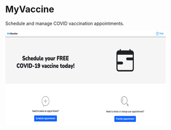 # MyVaccine
Schedule and manage COVID vaccination appointments.
<p align='center'><img src="./src/assets/home-page-screenshot.png" height="300"/></p>
